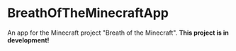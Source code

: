 # BreathOfTheMinecraftApp
An app for the Minecraft project "Breath of the Minecraft". **This project is in development!**
